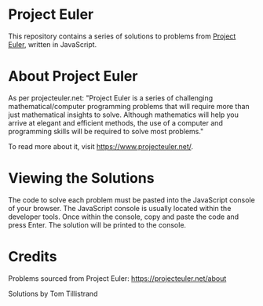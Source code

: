 # Project Euler

This repository contains a series of solutions to problems from [Project Euler](www.projecteuler.com), written in JavaScript.

# About Project Euler

As per projecteuler.net: "Project Euler is a series of challenging mathematical/computer programming problems that will require more than just mathematical insights to solve. Although mathematics will help you arrive at elegant and efficient methods, the use of a computer and programming skills will be required to solve most problems."

To read more about it, visit https://www.projecteuler.net/.

# Viewing the Solutions

The code to solve each problem must be pasted into the JavaScript console of your browser. The JavaScript console is usually located within the developer tools. Once within the console, copy and paste the code and press Enter. The solution will be printed to the console.

# Credits

Problems sourced from Project Euler: https://projecteuler.net/about

Solutions by Tom Tillistrand
